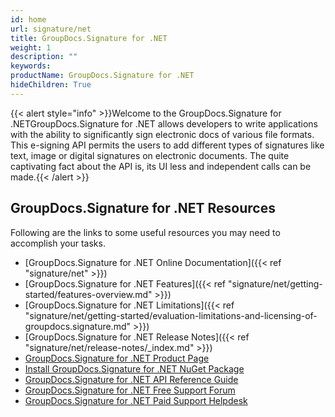 ```yaml
---
id: home
url: signature/net
title: GroupDocs.Signature for .NET
weight: 1
description: ""
keywords: 
productName: GroupDocs.Signature for .NET
hideChildren: True
---
```

{{< alert style="info" >}}Welcome to the GroupDocs.Signature for .NETGroupDocs.Signature for .NET allows developers to write applications with the ability to significantly sign electronic docs of various file formats. This e-signing API permits the users to add different types of signatures like text, image or digital signatures on electronic documents. The quite captivating fact about the API is, its UI less and independent calls can be made.{{< /alert >}}

## GroupDocs.Signature for .NET Resources

Following are the links to some useful resources you may need to accomplish your tasks.

*   [GroupDocs.Signature for .NET Online Documentation]({{< ref "signature/net" >}})
*   [GroupDocs.Signature for .NET Features]({{< ref "signature/net/getting-started/features-overview.md" >}})
*   [GroupDocs.Signature for .NET Limitations]({{< ref "signature/net/getting-started/evaluation-limitations-and-licensing-of-groupdocs.signature.md" >}})
*   [GroupDocs.Signature for .NET Release Notes]({{< ref "signature/net/release-notes/_index.md" >}})
*   [GroupDocs.Signature for .NET Product Page](https://products.groupdocs.com/signature/net)
*   [Install GroupDocs.Signature for .NET NuGet Package](https://www.nuget.org/packages/GroupDocs.Signature/)
*   [GroupDocs.Signature for .NET API Reference Guide](https://apireference.groupdocs.com/net/signature)
*   [GroupDocs.Signature for .NET Free Support Forum](https://forum.groupdocs.com/c/signature)
*   [GroupDocs.Signature for .NET Paid Support Helpdesk](https://helpdesk.groupdocs.com/)

